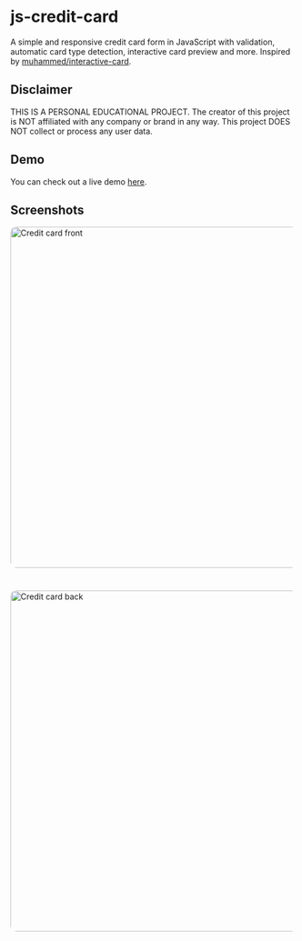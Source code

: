 # js-credit-card

A simple and responsive credit card form in JavaScript with validation, automatic card type detection, interactive card preview and more. Inspired by [muhammed/interactive-card](https://github.com/muhammed/interactive-card).

## Disclaimer

THIS IS A PERSONAL EDUCATIONAL PROJECT. The creator of this project is NOT affiliated with any company or brand in any way. This project DOES NOT collect or process any user data.

## Demo

You can check out a live demo [here](https://js-credit-card.netlify.app/).

## Screenshots

<img style="margin-bottom: 40px; border-radius: 10px;" src="screenshots/credit-card-front.png" width="600" alt="Credit card front" />

<img style="border-radius: 10px;" src="screenshots/credit-card-back.png" width="600" alt="Credit card back" />
